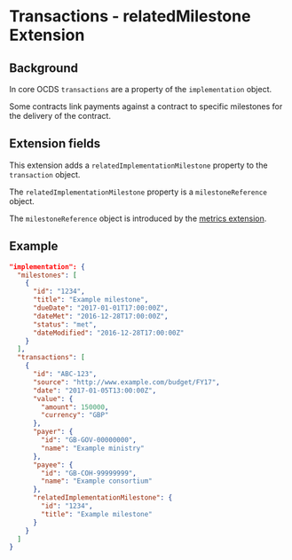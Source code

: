 # Transactions - relatedMilestone Extension

## Background

In core OCDS ```transactions``` are a property of the ```implementation``` object.

Some contracts link payments against a contract to specific milestones for the delivery of the contract.

## Extension fields

This extension adds a ```relatedImplementationMilestone``` property to the ```transaction``` object.

The ```relatedImplementationMilestone``` property is a ```milestoneReference``` object.

The ```milestoneReference``` object is introduced by the [metrics extension](https://github.com/open-contracting/ocds_metrics_extension).

## Example

```json
"implementation": {
  "milestones": [
    {
      "id": "1234",
      "title": "Example milestone",
      "dueDate": "2017-01-01T17:00:00Z",
      "dateMet": "2016-12-28T17:00:00Z",
      "status": "met",
      "dateModified": "2016-12-28T17:00:00Z"
    }
  ],
  "transactions": [
    {
      "id": "ABC-123",
      "source": "http://www.example.com/budget/FY17",
      "date": "2017-01-05T13:00:00Z",
      "value": {
        "amount": 150000,
        "currency": "GBP"
      },
      "payer": {
        "id": "GB-GOV-00000000",
        "name": "Example ministry"
      },
      "payee": {
        "id": "GB-COH-99999999",
        "name": "Example consortium"
      },
      "relatedImplementationMilestone": {
        "id": "1234",
        "title": "Example milestone"
      }
    }
  ]
}
```



